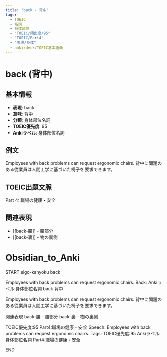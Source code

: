 ```yaml
---
title: "back - 背中"
tags:
  - TOEIC
  - 名詞
  - 身体部位
  - "TOEIC/頻出度/95"
  - "TOEIC/Part4"
  - "表現/身体"
  - anki/deck/TOEIC基本語彙
---
```


# back (背中)

## 基本情報
- **表現**: back
- **意味**: 背中
- **分類**: 身体部位名詞
- **TOEIC優先度**: 95
- **Ankiラベル**: 身体部位名詞

## 例文
Employees with back problems can request ergonomic chairs.
背中に問題のある従業員は人間工学に基づいた椅子を要求できます。

## TOEIC出題文脈
Part 4: 職場の健康・安全

## 関連表現
- [[back-腰]] - 腰部分
- [[back-裏]] - 物の裏側 

# Obsidian_to_Anki
START
eigo-kanyoku
back

Employees with back problems can request ergonomic chairs.
Back: 
Ankiラベル:身体部位名詞
back
背中

Employees with back problems can request ergonomic chairs.
背中に問題のある従業員は人間工学に基づいた椅子を要求できます。

関連表現
back-腰 - 腰部分
back-裏 - 物の裏側

TOEIC優先度:95
Part4:職場の健康・安全
Speech: Employees with back problems can request ergonomic chairs.
Tags: TOEIC優先度:95 Ankiラベル:身体部位名詞 Part4:職場の健康・安全
<!--ID: 1751045633922-->
END

